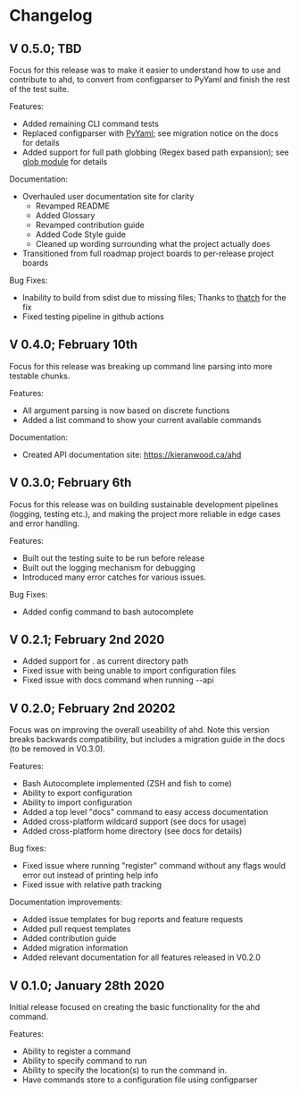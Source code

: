 # Changelog

## V 0.5.0; TBD

Focus for this release was to make it easier to understand how to use and contribute to ahd, to convert from configparser to PyYaml and finish the rest of the test suite.

Features:

- Added remaining CLI command tests
- Replaced configparser with [PyYaml](https://pyyaml.org/); see migration notice on the docs for details
- Added support for full path globbing (Regex based path expansion); see [glob module](https://docs.python.org/3.8/library/glob.html) for details

Documentation:

- Overhauled user documentation site for clarity
  - Revamped README
  - Added Glossary
  - Revamped contribution guide
  - Added Code Style guide
  - Cleaned up wording surrounding what the project actually does
- Transitioned from full roadmap project boards to per-release project boards

Bug Fixes:

- Inability to build from sdist due to missing files; Thanks to [thatch](https://github.com/thatch) for the fix
- Fixed testing pipeline in github actions

## V 0.4.0; February 10th

Focus for this release was breaking up command line parsing into more testable chunks.

Features:

- All argument parsing is now based on discrete functions
- Added a list command to show your current available commands

Documentation:

- Created API documentation site: https://kieranwood.ca/ahd

## V 0.3.0; February 6th

Focus for this release was on building sustainable development pipelines (logging, testing etc.), and making the project more reliable in edge cases and error handling.

Features:

- Built out the testing suite to be run before release
- Built out the logging mechanism for debugging
- Introduced many error catches for various issues.

Bug Fixes:

- Added config command to bash autocomplete


## V 0.2.1; February 2nd 2020

- Added support for . as current directory path
- Fixed issue with being unable to import configuration files
- Fixed issue with docs command when running --api



## V 0.2.0; February 2nd 20202

Focus was on improving the overall useability of ahd. Note this version breaks backwards compatibility, but includes a migration guide in the docs (to be removed in V0.3.0).



Features:

- Bash Autocomplete implemented (ZSH and fish to come)
- Ability to export configuration
- Ability to import configuration
- Added a top level "docs" command to easy access documentation
- Added cross-platform wildcard support (see docs for usage)
- Added cross-platform home directory (see docs for details)



Bug fixes:

- Fixed issue where running "register" command without any flags would error out instead of printing help info
- Fixed issue with relative path tracking



Documentation improvements:

- Added issue templates for bug reports and feature requests
- Added pull request templates
- Added contribution guide
- Added migration information
- Added relevant documentation for all features released in V0.2.0



## V 0.1.0; January 28th 2020

Initial release focused on creating the basic functionality for the ahd command.

Features:

- Ability to register a command
- Ability to specify command to run
- Ability to specify the location(s) to run the command in.
- Have commands store to a configuration file using configparser
